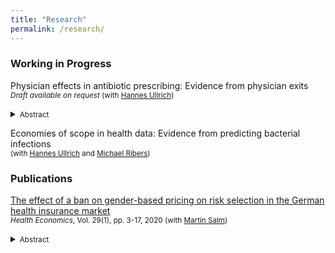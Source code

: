 ```yaml
---
title: "Research"
permalink: /research/
---
```



### Working in Progress

Physician effects in antibiotic prescribing: Evidence from physician exits <br/>
<small>*Draft available on request* (with [Hannes Ullrich])</small>  
<details>
<summary><small>Abstract</small></summary>
<small>
    Antibiotic resistance is a severe problem within our current health systems. One of the main strategies to combat the rise of antibiotic resistance is to improve physicians' antibiotic prescribing practices. However, this strategy requires that differences in physicians' practice styles have a sufficient impact on the antibiotic intake in the outpatient population. In this paper, we investigate how the physician identity affects patients' antibiotic intake and health outcomes. We first show that geographic variation in antibiotic intake exists even in a generally low-prescribing country such as Denmark, and that patterns of variation are determined by prescriptions from general practitioners. We then investigate the extent to which physician effects contribute causally to variation in antibiotic prescribing between general practitioner clinics when patient or regional differences are hold fixed. We also relate physician effects to physician characteristics to learn about which elements characterize practice style differences. At last, we examine the effect of physicians' prescribing styles on patient health measured by preventable hospitalizations due to infections. To separately identify the effect of physician differences from patient and geographical differences, we leverage quasi-experimental variation in patient-physician relations due to physician exits from general practitioner clinics. 
</small>
</details>

Economies of scope in health data: Evidence from predicting bacterial infections <br/>
<small>(with [Hannes Ullrich] and [Michael Ribers])</small>  



[//]: # (### Working Papers)





### Publications

[The effect of a ban on gender-based pricing on risk selection in the German health insurance market](https://onlinelibrary.wiley.com/doi/full/10.1002/hec.3958) <br/>
<small>*Health Economics*, Vol. 29(1), pp. 3-17, 2020 (with [Martin Salm])</small>  
<details>
<summary><small>Abstract</small></summary>
<small>
	Starting from December 2012, insurers in the European Union were prohibited from charging gender‐discriminatory prices. We examine the effect of this unisex mandate on risk segmentation in the German health insurance market. Although gender used to be a pricing factor in Germany's private health insurance (PHI) sector, it was never used as a pricing factor in the social health insurance (SHI) sector. The unisex mandate makes PHI relatively more attractive for women and less attractive for men. Based on data from the German socio‐economic panel, we analyze how the unisex mandate affects the difference between women and men in switching rates between SHI and PHI. We find that the unisex mandate increases the probability of switching from SHI to PHI for women relative to men. On the other hand, the unisex mandate has no effect on the gender difference in switching rates from PHI to SHI. Because women have on average higher health care expenditures than men, our results imply a worsening of the PHI risk pool and an improvement of the SHI risk pool. Our results demonstrate that regulatory measures such as the unisex mandate can affect risk selection between public and private health insurance sectors.
</small>
</details>

[//]: # (Links)

[Martin Salm]: <https://www.tilburguniversity.edu/staff/m-salm>
[Hannes Ullrich]: <https://hannesullrich.com/>
[Michael Ribers]: <https://www.economics.ku.dk/staff/vip/?pure=en/persons/246289>